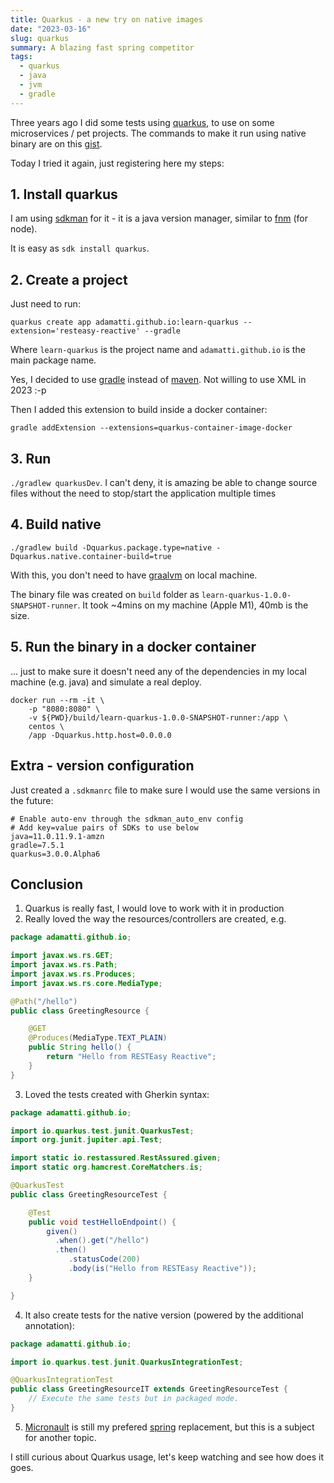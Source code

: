 ```yaml
---
title: Quarkus - a new try on native images
date: "2023-03-16"
slug: quarkus
summary: A blazing fast spring competitor
tags:
  - quarkus
  - java
  - jvm
  - gradle
---
```


Three years ago I did some tests using [quarkus](https://quarkus.io/), to use on some microservices / pet projects. The commands to make it run using native binary are on this [gist](https://gist.github.com/adamatti/4633a7559647aaf779d60e3aad543b6b).

Today I tried it again, just registering here my steps:

## 1. Install quarkus

I am using [sdkman](https://sdkman.io/) for it - it is a java version manager, similar to [fnm](https://github.com/Schniz/fnm) (for node).

It is easy as `sdk install quarkus`.

## 2. Create a project

Just need to run:

```shell
quarkus create app adamatti.github.io:learn-quarkus --extension='resteasy-reactive' --gradle
```

Where `learn-quarkus` is the project name and `adamatti.github.io` is the main package name.

Yes, I decided to use [gradle](https://gradle.org/) instead of [maven](https://maven.apache.org/). Not willing to use XML in 2023 :-p

Then I added this extension to build inside a docker container: 

```shell
gradle addExtension --extensions=quarkus-container-image-docker
```

## 3. Run

`./gradlew quarkusDev`. I can't deny, it is amazing be able to change source files without the need to stop/start the application multiple times

## 4. Build native

```shell
./gradlew build -Dquarkus.package.type=native -Dquarkus.native.container-build=true
```

With this, you don't need to have [graalvm](https://www.graalvm.org/) on local machine.

The binary file was created on `build` folder as `learn-quarkus-1.0.0-SNAPSHOT-runner`. It took ~4mins on my machine (Apple M1), 40mb is the size.

## 5. Run the binary in a docker container

... just to make sure it doesn't need any of the dependencies in my local machine (e.g. java) and simulate a real deploy.

```shell
docker run --rm -it \
    -p "8080:8080" \
    -v ${PWD}/build/learn-quarkus-1.0.0-SNAPSHOT-runner:/app \
    centos \
    /app -Dquarkus.http.host=0.0.0.0
```

## Extra - version configuration

Just created a `.sdkmanrc` file to make sure I would use the same versions in the future: 

```shell
# Enable auto-env through the sdkman_auto_env config
# Add key=value pairs of SDKs to use below
java=11.0.11.9.1-amzn
gradle=7.5.1
quarkus=3.0.0.Alpha6
```

## Conclusion

1. Quarkus is really fast, I would love to work with it in production
2. Really loved the way the resources/controllers are created, e.g. 

```java
package adamatti.github.io;

import javax.ws.rs.GET;
import javax.ws.rs.Path;
import javax.ws.rs.Produces;
import javax.ws.rs.core.MediaType;

@Path("/hello")
public class GreetingResource {

    @GET
    @Produces(MediaType.TEXT_PLAIN)
    public String hello() {
        return "Hello from RESTEasy Reactive";
    }
}
```

3. Loved the tests created with Gherkin syntax: 

```java
package adamatti.github.io;

import io.quarkus.test.junit.QuarkusTest;
import org.junit.jupiter.api.Test;

import static io.restassured.RestAssured.given;
import static org.hamcrest.CoreMatchers.is;

@QuarkusTest
public class GreetingResourceTest {

    @Test
    public void testHelloEndpoint() {
        given()
          .when().get("/hello")
          .then()
             .statusCode(200)
             .body(is("Hello from RESTEasy Reactive"));
    }

}
```

4. It also create tests for the native version (powered by the additional annotation):

```java
package adamatti.github.io;

import io.quarkus.test.junit.QuarkusIntegrationTest;

@QuarkusIntegrationTest
public class GreetingResourceIT extends GreetingResourceTest {
    // Execute the same tests but in packaged mode.
}
```

5. [Micronault](https://micronaut.io/) is still my prefered [spring](https://spring.io/) replacement, but this is a subject for another topic.

I still curious about Quarkus usage, let's keep watching and see how does it goes.